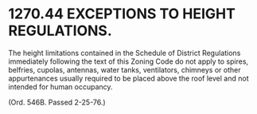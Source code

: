 1270.44 EXCEPTIONS TO HEIGHT REGULATIONS.
=========================================

The height limitations contained in the Schedule of District Regulations
immediately following the text of this Zoning Code do not apply to
spires, belfries, cupolas, antennas, water tanks, ventilators, chimneys
or other appurtenances usually required to be placed above the roof
level and not intended for human occupancy.

(Ord. 546B. Passed 2-25-76.)
